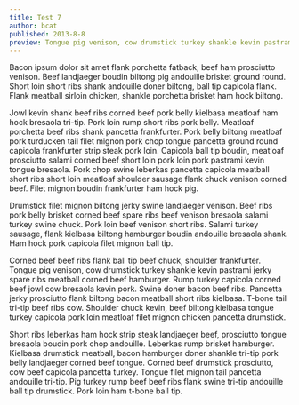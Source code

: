 ```yaml
---
title: Test 7
author: bcat
published: 2013-8-8
preview: Tongue pig venison, cow drumstick turkey shankle kevin pastrami jerky spare ribs meatball corned beef hamburger. Rump turkey capicola corned beef jowl cow bresaola kevin pork.
---
```

Bacon ipsum dolor sit amet flank porchetta fatback, beef ham prosciutto venison. Beef landjaeger boudin biltong pig andouille brisket ground round. Short loin short ribs shank andouille doner biltong, ball tip capicola flank. Flank meatball sirloin chicken, shankle porchetta brisket ham hock biltong.

Jowl kevin shank beef ribs corned beef pork belly kielbasa meatloaf ham hock bresaola tri-tip. Pork loin rump short ribs pork belly. Meatloaf porchetta beef ribs shank pancetta frankfurter. Pork belly biltong meatloaf pork turducken tail filet mignon pork chop tongue pancetta ground round capicola frankfurter strip steak pork loin. Capicola ball tip boudin, meatloaf prosciutto salami corned beef short loin pork loin pork pastrami kevin tongue bresaola. Pork chop swine leberkas pancetta capicola meatball short ribs short loin meatloaf shoulder sausage flank chuck venison corned beef. Filet mignon boudin frankfurter ham hock pig.

Drumstick filet mignon biltong jerky swine landjaeger venison. Beef ribs pork belly brisket corned beef spare ribs beef venison bresaola salami turkey swine chuck. Pork loin beef venison short ribs. Salami turkey sausage, flank kielbasa biltong hamburger boudin andouille bresaola shank. Ham hock pork capicola filet mignon ball tip.

Corned beef beef ribs flank ball tip beef chuck, shoulder frankfurter. Tongue pig venison, cow drumstick turkey shankle kevin pastrami jerky spare ribs meatball corned beef hamburger. Rump turkey capicola corned beef jowl cow bresaola kevin pork. Swine doner bacon beef ribs. Pancetta jerky prosciutto flank biltong bacon meatball short ribs kielbasa. T-bone tail tri-tip beef ribs cow. Shoulder chuck kevin, beef biltong kielbasa tongue turkey capicola pork loin meatloaf filet mignon chicken pancetta drumstick.

Short ribs leberkas ham hock strip steak landjaeger beef, prosciutto tongue bresaola boudin pork chop andouille. Leberkas rump brisket hamburger. Kielbasa drumstick meatball, bacon hamburger doner shankle tri-tip pork belly landjaeger corned beef tongue. Corned beef drumstick prosciutto, cow beef capicola pancetta turkey. Tongue filet mignon tail pancetta andouille tri-tip. Pig turkey rump beef beef ribs flank swine tri-tip andouille ball tip drumstick. Pork loin ham t-bone ball tip.